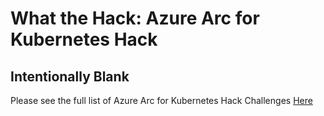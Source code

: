 # What the Hack: Azure Arc for Kubernetes Hack 

## Intentionally Blank

Please see the full list of Azure Arc for Kubernetes Hack Challenges [Here](../../readme.md)